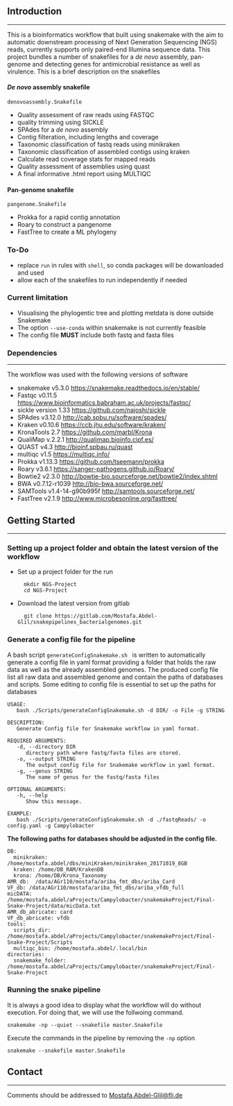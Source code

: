## Introduction
------------------------------
This is a bioinformatics workflow that built using snakemake with the aim to automatic downstream processing of Next Generation Sequencing (NGS) reads, currently supports only paired-end Illumina sequence data. This project bundles a number of snakefiles for a _de novo_ assembly, pan-genome and detecting genes for antimicrobial resistance as well as virulence. This is a brief description on the snakefiles     

#### _De novo_ assembly snakefile 
`denovoassembly.Snakefile` 
- Quality assessment of raw reads using FASTQC
- quality trimming using SICKLE 
- SPAdes for a _de novo_ assembly
- Contig filteration, including lengths and coverage  
- Taxonomic classification of fastq reads using minikraken
- Taxonomic classification of assembled contigs using kraken
- Calculate read coverage stats for mapped reads
- Quality assessment of assemblies using quast
- A final informative .html report using MULTIQC

#### Pan-genome snakefile  
`pangenome.Snakefile`
- Prokka for a rapid contig annotation
- Roary to construct a pangenome
- FastTree to create a ML phylogeny

### To-Do
* replace `run` in rules with `shell`, so conda packages will be dowanloaded and used 
* allow each of the snakefiles to run independently if needed   

### Current limitation
* Visualising the phylogentic tree and plotting metdata is done outside Snakemake  
* The option `--use-conda` within snakemake is not currently feasible 
* The config file **MUST** include both fastq and fasta files 

### Dependencies 
------------------------------
The workflow was used with the following versions of software   
* snakemake v5.3.0 https://snakemake.readthedocs.io/en/stable/
* Fastqc v0.11.5 https://www.bioinformatics.babraham.ac.uk/projects/fastqc/ 
* sickle version 1.33 https://github.com/najoshi/sickle 
* SPAdes v3.12.0 http://cab.spbu.ru/software/spades/ 
* Kraken v0.10.6 https://ccb.jhu.edu/software/kraken/
* KronaTools 2.7 https://github.com/marbl/Krona
* QualiMap v.2.2.1 http://qualimap.bioinfo.cipf.es/
* QUAST v4.3 http://bioinf.spbau.ru/quast
* multiqc v1.5 https://multiqc.info/
* Prokka v1.13.3 https://github.com/tseemann/prokka
* Roary v3.6.1 https://sanger-pathogens.github.io/Roary/
* Bowtie2 v2.3.0 http://bowtie-bio.sourceforge.net/bowtie2/index.shtml
* BWA v0.7.12-r1039 http://bio-bwa.sourceforge.net/
* SAMTools v1.4-14-g90b995f  http://samtools.sourceforge.net/
* FastTree v2.1.9 http://www.microbesonline.org/fasttree/

## Getting Started
------------------------------
### Setting up a project folder and obtain the latest version of the workflow 
* Set up a project folder for the run 

        mkdir NGS-Project
        cd NGS-Project


* Download the latest version from gitlab  
        
        git clone https://gitlab.com/Mostafa.Abdel-Glil/snakepipelines_bacterialgenomes.git

### Generate a config file for the pipeline 
A bash script `generateConfigSnakemake.sh ` is written to automatically generate a config file in yaml format providing a folder that holds the raw data as well as the already assembled genomes. The produced config file list all raw data and assembled genome and contain the paths of databases and scripts. Some editing to config file is essential to set up the paths for databases 
```
USAGE:
   bash ./Scripts/generateConfigSnakemake.sh -d DIR/ -o File -g STRING

DESCRIPTION:
   Generate Config file for Snakemake workflow in yaml format.

REQUIRED ARGUMENTS:
   -d, --directory DIR
      directory path where fastq/fasta files are stored.
   -o, --output STRING
      The output config file for Snakemake workflow in yaml format.
   -g, --genus STRING
      The name of genus for the fastq/fasta files

OPTIONAL ARGUMENTS:
   -h, --help
      Show this message.

EXAMPLE:
   bash ./Scripts/generateConfigSnakemake.sh -d ./fastqReads/ -o config.yaml -g Campylobacter

```
**The following paths for databases should be adjusted in the config file.** 
```
DB:
  minikraken: /home/mostafa.abdel/dbs/miniKraken/minikraken_20171019_8GB
  kraken: /home/DB_RAM/KrakenDB
  krona: /home/DB/Krona_Taxonomy
AMR_db:  /data/AGr110/mostafa/ariba_fmt_dbs/ariba_Card
VF_db: /data/AGr110/mostafa/ariba_fmt_dbs/ariba_vfdb_full
micDATA: /home/mostafa.abdel/aProjects/Campylobacter/snakemakeProject/Final-Snake-Project/data/micData.txt
AMR_db_abricate: card
VF_db_abricate: vfdb
tools:
  scripts_dir: /home/mostafa.abdel/aProjects/Campylobacter/snakemakeProject/Final-Snake-Project/Scripts
  multiqc_bin: /home/mostafa.abdel/.local/bin
directories:
  snakemake_folder: /home/mostafa.abdel/aProjects/Campylobacter/snakemakeProject/Final-Snake-Project
```

### Running the snake pipeline 
It is always a good idea to display what the workflow will do without execution. For doing that, we will use the follwoing command. 

    snakemake -np --quiet --snakefile master.Snakefile

Execute the commands in the pipeline by removing the `-np` option  
    
    snakemake --snakefile master.Snakefile


    
## Contact 
___
Comments should be addressed to Mostafa.Abdel-Glil@fli.de 
